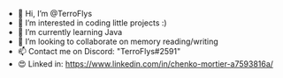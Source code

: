 - 👋 Hi, I’m @TerroFlys
- 👀 I’m interested in coding little projects :)
- 🌱 I’m currently learning Java
- 💞️ I’m looking to collaborate on memory reading/writing
- 📫 Contact me on Discord: "TerroFlys#2591"
- 😍 Linked in: https://www.linkedin.com/in/chenko-mortier-a7593816a/

<!---
TerroFlys/TerroFlys is a ✨ special ✨ repository because its `README.md` (this file) appears on your GitHub profile.
You can click the Preview link to take a look at your changes.
--->
